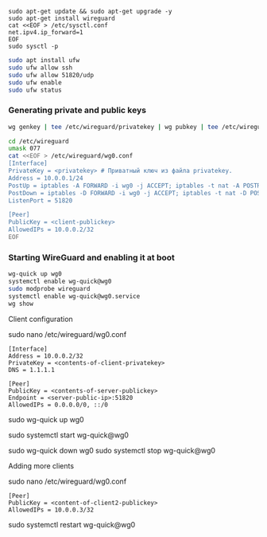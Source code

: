 
```
sudo apt-get update && sudo apt-get upgrade -y
sudo apt-get install wireguard
cat <<EOF > /etc/sysctl.conf
net.ipv4.ip_forward=1
EOF
sudo sysctl -p
```

```sh
sudo apt install ufw
sudo ufw allow ssh
sudo ufw allow 51820/udp
sudo ufw enable
sudo ufw status
```

### Generating private and public keys

```sh
wg genkey | tee /etc/wireguard/privatekey | wg pubkey | tee /etc/wireguard/publickey
```

```sh
cd /etc/wireguard
umask 077
cat <<EOF > /etc/wireguard/wg0.conf
[Interface]
PrivateKey = <privatekey> # Приватный ключ из файла privatekey.
Address = 10.0.0.1/24
PostUp = iptables -A FORWARD -i wg0 -j ACCEPT; iptables -t nat -A POSTROUTING -o eth0 -j MASQUERADE
PostDown = iptables -D FORWARD -i wg0 -j ACCEPT; iptables -t nat -D POSTROUTING -o eth0 -j MASQUERADE
ListenPort = 51820

[Peer]
PublicKey = <client-publickey>
AllowedIPs = 10.0.0.2/32
EOF
```

### Starting WireGuard and enabling it at boot
```sh
wg-quick up wg0
systemctl enable wg-quick@wg0
sudo modprobe wireguard
systemctl enable wg-quick@wg0.service
wg show
```

Client configuration


sudo nano /etc/wireguard/wg0.conf

```
[Interface]
Address = 10.0.0.2/32
PrivateKey = <contents-of-client-privatekey>
DNS = 1.1.1.1

[Peer]
PublicKey = <contents-of-server-publickey>
Endpoint = <server-public-ip>:51820
AllowedIPs = 0.0.0.0/0, ::/0
```

sudo wg-quick up wg0

sudo systemctl start wg-quick@wg0

sudo wg-quick down wg0
sudo systemctl stop wg-quick@wg0

Adding more clients

sudo nano /etc/wireguard/wg0.conf

[//]: # (Add the following entry at the end of the file to include your second client’s public key and set the IP address.)
```
[Peer]
PublicKey = <content-of-client2-publickey>
AllowedIPs = 10.0.0.3/32
```

sudo systemctl restart wg-quick@wg0

